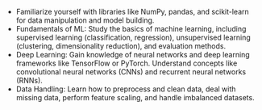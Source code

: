 - Familiarize yourself with libraries like NumPy, pandas, and scikit-learn for data manipulation and model building.
-  Fundamentals of ML: Study the basics of machine learning, including supervised learning (classification, regression), unsupervised learning (clustering, dimensionality reduction), and evaluation methods.
- Deep Learning: Gain knowledge of neural networks and deep learning frameworks like TensorFlow or PyTorch. Understand concepts like convolutional neural networks (CNNs) and recurrent neural networks (RNNs).
-  Data Handling: Learn how to preprocess and clean data, deal with missing data, perform feature scaling, and handle imbalanced datasets.
